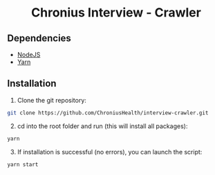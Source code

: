 <h1 align="center">Chronius Interview - Crawler</h1>

## Dependencies

- [NodeJS](https://nodejs.org/en/download/)
- [Yarn](https://yarnpkg.com/getting-started/install)

## Installation

1. Clone the git repository:

```bash
git clone https://github.com/ChroniusHealth/interview-crawler.git
```

2. cd into the root folder and run (this will install all packages):

```bash
yarn
```

3. If installation is successful (no errors), you can launch the script:

```bash
yarn start
```
